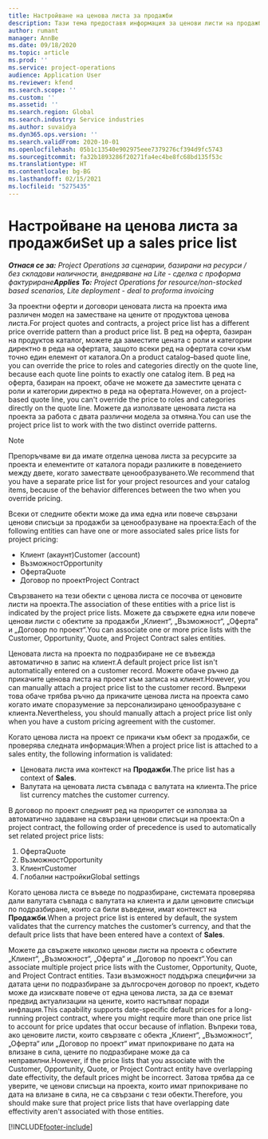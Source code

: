 ```yaml
---
title: Настройване на ценова листа за продажби
description: Тази тема предоставя информация за ценови листи на продажби за ценообразуване на проект.
author: rumant
manager: AnnBe
ms.date: 09/18/2020
ms.topic: article
ms.prod: ''
ms.service: project-operations
audience: Application User
ms.reviewer: kfend
ms.search.scope: ''
ms.custom: ''
ms.assetid: ''
ms.search.region: Global
ms.search.industry: Service industries
ms.author: suvaidya
ms.dyn365.ops.version: ''
ms.search.validFrom: 2020-10-01
ms.openlocfilehash: 05b1c13540e902975eee7379276cf394d9fc5743
ms.sourcegitcommit: fa32b1893286f20271fa4ec4be8fc68bd135f53c
ms.translationtype: HT
ms.contentlocale: bg-BG
ms.lasthandoff: 02/15/2021
ms.locfileid: "5275435"
---
```

# <a name="set-up-a-sales-price-list"></a><span data-ttu-id="38ad0-103">Настройване на ценова листа за продажби</span><span class="sxs-lookup"><span data-stu-id="38ad0-103">Set up a sales price list</span></span>

<span data-ttu-id="38ad0-104">_**Отнася се за:** Project Operations за сценарии, базирани на ресурси / без складови наличности, внедряване на Lite - сделка с проформа фактуриране_</span><span class="sxs-lookup"><span data-stu-id="38ad0-104">_**Applies To:** Project Operations for resource/non-stocked based scenarios, Lite deployment - deal to proforma invoicing_</span></span>

<span data-ttu-id="38ad0-105">За проектни оферти и договори ценовата листа на проекта има различен модел на заместване на цените от продуктова ценова листа.</span><span class="sxs-lookup"><span data-stu-id="38ad0-105">For project quotes and contracts, a project price list has a different price override pattern than a product price list.</span></span> <span data-ttu-id="38ad0-106">В ред на оферта, базиран на продуктов каталог, можете да заместите цената с роли и категории директно в реда на офертата, защото всеки ред на офертата сочи към точно един елемент от каталога.</span><span class="sxs-lookup"><span data-stu-id="38ad0-106">On a product catalog–based quote line, you can override the price to roles and categories directly on the quote line, because each quote line points to exactly one catalog item.</span></span> <span data-ttu-id="38ad0-107">В ред на оферта, базиран на проект, обаче не можете да заместите цената с роли и категории директно в реда на офертата.</span><span class="sxs-lookup"><span data-stu-id="38ad0-107">However, on a project-based quote line, you can't override the price to roles and categories directly on the quote line.</span></span> <span data-ttu-id="38ad0-108">Можете да използвате ценовата листа на проекта за работа с двата различни модела за отмяна.</span><span class="sxs-lookup"><span data-stu-id="38ad0-108">You can use the project price list to work with the two distinct override patterns.</span></span>

> [!NOTE]
> <span data-ttu-id="38ad0-109">Препоръчваме ви да имате отделна ценова листа за ресурсите за проекта и елементите от каталога поради разликите в поведението между двете, когато замествате ценообразуването.</span><span class="sxs-lookup"><span data-stu-id="38ad0-109">We recommend that you have a separate price list for your project resources and your catalog items, because of the behavior differences between the two when you override pricing.</span></span>

<span data-ttu-id="38ad0-110">Всеки от следните обекти може да има една или повече свързани ценови списъци за продажби за ценообразуване на проекта:</span><span class="sxs-lookup"><span data-stu-id="38ad0-110">Each of the following entities can have one or more associated sales price lists for project pricing:</span></span>

- <span data-ttu-id="38ad0-111">Клиент (акаунт)</span><span class="sxs-lookup"><span data-stu-id="38ad0-111">Customer (account)</span></span> 
- <span data-ttu-id="38ad0-112">Възможност</span><span class="sxs-lookup"><span data-stu-id="38ad0-112">Opportunity</span></span> 
- <span data-ttu-id="38ad0-113">Оферта</span><span class="sxs-lookup"><span data-stu-id="38ad0-113">Quote</span></span> 
- <span data-ttu-id="38ad0-114">Договор по проект</span><span class="sxs-lookup"><span data-stu-id="38ad0-114">Project Contract</span></span>

<span data-ttu-id="38ad0-115">Свързването на тези обекти с ценова листа се посочва от ценовите листи на проекта.</span><span class="sxs-lookup"><span data-stu-id="38ad0-115">The association of these entities with a price list is indicated by the project price lists.</span></span> <span data-ttu-id="38ad0-116">Можете да свържете една или повече ценови листи с обектите за продажби „Клиент“, „Възможност“, „Оферта“ и „Договор по проект“.</span><span class="sxs-lookup"><span data-stu-id="38ad0-116">You can associate one or more price lists with the Customer, Opportunity, Quote, and Project Contract sales entities.</span></span>

<span data-ttu-id="38ad0-117">Ценовата листа на проекта по подразбиране не се въвежда автоматично в запис на клиент.</span><span class="sxs-lookup"><span data-stu-id="38ad0-117">A default project price list isn't automatically entered on a customer record.</span></span> <span data-ttu-id="38ad0-118">Можете обаче ръчно да прикачите ценова листа на проект към записа на клиент.</span><span class="sxs-lookup"><span data-stu-id="38ad0-118">However, you can manually attach a project price list to the customer record.</span></span> <span data-ttu-id="38ad0-119">Въпреки това обаче трябва ръчно да прикачите ценова листа на проекта само когато имате споразумение за персонализирано ценообразуване с клиента.</span><span class="sxs-lookup"><span data-stu-id="38ad0-119">Nevertheless, you should manually attach a project price list only when you have a custom pricing agreement with the customer.</span></span> 

<span data-ttu-id="38ad0-120">Когато ценова листа на проект се прикачи към обект за продажби, се проверява следната информация:</span><span class="sxs-lookup"><span data-stu-id="38ad0-120">When a project price list is attached to a sales entity, the following information is validated:</span></span>

- <span data-ttu-id="38ad0-121">Ценовата листа има контекст на **Продажби**.</span><span class="sxs-lookup"><span data-stu-id="38ad0-121">The price list has a context of **Sales**.</span></span> 
- <span data-ttu-id="38ad0-122">Валутата на ценовата листа съвпада с валутата на клиента.</span><span class="sxs-lookup"><span data-stu-id="38ad0-122">The price list currency matches the customer currency.</span></span> 

<span data-ttu-id="38ad0-123">В договор по проект следният ред на приоритет се използва за автоматично задаване на свързани ценови списъци на проекта:</span><span class="sxs-lookup"><span data-stu-id="38ad0-123">On a project contract, the following order of precedence is used to automatically set related project price lists:</span></span>

1. <span data-ttu-id="38ad0-124">Оферта</span><span class="sxs-lookup"><span data-stu-id="38ad0-124">Quote</span></span>
2. <span data-ttu-id="38ad0-125">Възможност</span><span class="sxs-lookup"><span data-stu-id="38ad0-125">Opportunity</span></span>
3. <span data-ttu-id="38ad0-126">Клиент</span><span class="sxs-lookup"><span data-stu-id="38ad0-126">Customer</span></span> 
4. <span data-ttu-id="38ad0-127">Глобални настройки</span><span class="sxs-lookup"><span data-stu-id="38ad0-127">Global settings</span></span> 

<span data-ttu-id="38ad0-128">Когато ценова листа се въведе по подразбиране, системата проверява дали валутата съвпада с валутата на клиента и дали ценовите списъци по подразбиране, които са били въведени, имат контекст на **Продажби**.</span><span class="sxs-lookup"><span data-stu-id="38ad0-128">When a project price list is entered by default, the system validates that the currency matches the customer’s currency, and that the default price lists that have been entered have a context of **Sales**.</span></span>

<span data-ttu-id="38ad0-129">Можете да свържете няколко ценови листи на проекта с обектите „Клиент“, „Възможност“, „Оферта“ и „Договор по проект“.</span><span class="sxs-lookup"><span data-stu-id="38ad0-129">You can associate multiple project price lists with the Customer, Opportunity, Quote, and Project Contract entities.</span></span> <span data-ttu-id="38ad0-130">Тази възможност поддържа специфични за датата цени по подразбиране за дългосрочен договор по проект, където може да изисквате повече от една ценова листа, за да се вземат предвид актуализации на цените, които настъпват поради инфлация.</span><span class="sxs-lookup"><span data-stu-id="38ad0-130">This capability supports date-specific default prices for a long-running project contract, where you might require more than one price list to account for price updates that occur because of inflation.</span></span> <span data-ttu-id="38ad0-131">Въпреки това, ако ценовите листи, които свързвате с обекта „Клиент“, „Възможност“, „Оферта“ или „Договор по проект“ имат припокриване по дата на влизане в сила, цените по подразбиране може да са неправилни.</span><span class="sxs-lookup"><span data-stu-id="38ad0-131">However, if the price lists that you associate with the Customer, Opportunity, Quote, or Project Contract entity have overlapping date effectivity, the default prices might be incorrect.</span></span> <span data-ttu-id="38ad0-132">Затова трябва да се уверите, че ценови списъци на проекта, които имат припокриване по дата на влизане в сила, не са свързани с тези обекти.</span><span class="sxs-lookup"><span data-stu-id="38ad0-132">Therefore, you should make sure that project price lists that have overlapping date effectivity aren't associated with those entities.</span></span>


[!INCLUDE[footer-include](../includes/footer-banner.md)]
